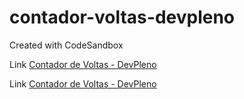 # contador-voltas-devpleno

Created with CodeSandbox

Link
<a href="https://csb-7c6y2.netlify.app/">Contador de Voltas - DevPleno</a>

Link
<a href="https://csb-7c6y2.netlify.app/">Contador de Voltas - DevPleno</a>
